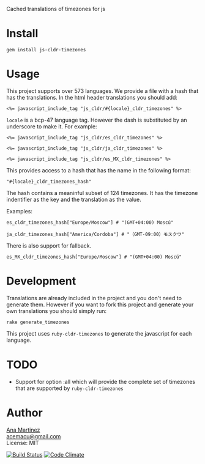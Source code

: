 Cached translations of timezones for js

Install
=======

    gem install js-cldr-timezones

Usage
=====

This project supports over 573 languages.
We provide a file with a hash that has the translations. 
In the html header translations you should add:
    
    <%= javascript_include_tag "js_cldr/#{locale}_cldr_timezones" %>

```locale``` is a bcp-47 language tag. However the dash is substituted by an underscore to make it. For example:

    <%= javascript_include_tag "js_cldr/es_cldr_timezones" %>

    <%= javascript_include_tag "js_cldr/ja_cldr_timezones" %>

    <%= javascript_include_tag "js_cldr/es_MX_cldr_timezones" %>

This provides access to a hash that has the name in the following format:

    "#{locale}_cldr_timezones_hash"

The hash contains a meaninful subset of 124 timezones. It has the timezone indentifier as the key and the translation as the value.

Examples: 
    
    es_cldr_timezones_hash["Europe/Moscow"] # "(GMT+04:00) Moscú"

    ja_cldr_timezones_hash["America/Cordoba"] # "（GMT-09:00）モスクワ"

There is also support for fallback.

    es_MX_cldr_timezones_hash["Europe/Moscow"] # "(GMT+04:00) Moscú"

Development
=====

Translations are already included in the project and you don't need to generate them.
However if you want to fork this project and generate your own translations you should simply run:

    rake generate_timezones

This project uses ```ruby-cldr-timezones``` to generate the javascript for each language.


TODO
=====

- Support for option :all which will provide the complete set of timezones that are supported by ```ruby-cldr-timezones```

Author
======
[Ana Martinez](https://github.com/anamartinez)<br/>
acemacu@gmail.com<br/>
License: MIT<br/>

[![Build Status](https://travis-ci.org/anamartinez/js-cldr-timezones.png)](https://travis-ci.org/anamartinez/js-cldr-timezones)
[![Code Climate](https://codeclimate.com/github/anamartinez/js-cldr-timezones.png)](https://codeclimate.com/github/anamartinez/js-cldr-timezones)
